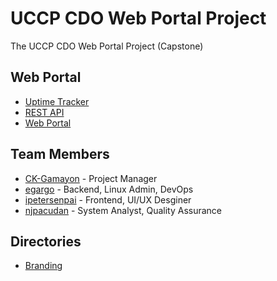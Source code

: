 # UCCP CDO Web Portal Project

The UCCP CDO Web Portal Project (Capstone)

## Web Portal

* [Uptime Tracker](http://139.59.229.253:3001/status/tokei)
* [REST API](http://139.59.229.253:2122)
* [Web Portal](http://139.59.229.253:4173)

## Team Members

* [CK-Gamayon](https://github.com/CK-Gamayon) - Project Manager
* [egargo](https://github.com/egargo) - Backend, Linux Admin, DevOps
* [ipetersenpai](https://github.com/ipetersenpai) - Frontend, UI/UX Desginer
* [njpacudan](https://github.com/njpacudan) - System Analyst, Quality Assurance

## Directories

* [Branding](/branding/)
